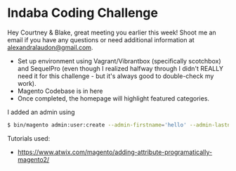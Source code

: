 # Indaba Coding Challenge

Hey Courtney & Blake, great meeting you earlier this week! Shoot me an email if you have any questions or need additional information at alexandralaudon@gmail.com.

- Set up environment using Vagrant/Vibrantbox (specifically scotchbox) and SequelPro (even though I realized halfway through I didn't REALLY need it for this challenge - but it's always good to double-check my work).
- Magento Codebase is in here
- Once completed, the homepage will highlight featured categories.

I added an admin using
```sh
$ bin/magento admin:user:create --admin-firstname='hello' --admin-lastname='world' --admin-email='hello@world.com' --admin-user='alex' --admin-password='indaba-1-TEST'
```

Tutorials used:
- https://www.atwix.com/magento/adding-attribute-programatically-magento2/
